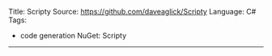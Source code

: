 Title: Scripty
Source:  https://github.com/daveaglick/Scripty
Language: C#
Tags:
  - code generation
NuGet: Scripty
---